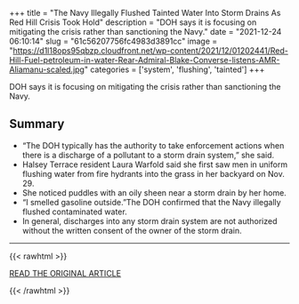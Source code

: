 +++
title = "The Navy Illegally Flushed Tainted Water Into Storm Drains As Red Hill Crisis Took Hold"
description = "DOH says it is focusing on mitigating the crisis rather than sanctioning the Navy."
date = "2021-12-24 06:10:14"
slug = "61c56207756fc4983d3891cc"
image = "https://d1l18ops95qbzp.cloudfront.net/wp-content/2021/12/01202441/Red-Hill-Fuel-petroleum-in-water-Rear-Admiral-Blake-Converse-listens-AMR-Aliamanu-scaled.jpg"
categories = ['system', 'flushing', 'tainted']
+++

DOH says it is focusing on mitigating the crisis rather than sanctioning the Navy.

## Summary

- “The DOH typically has the authority to take enforcement actions when there is a discharge of a pollutant to a storm drain system,” she said.
- Halsey Terrace resident Laura Warfold said she first saw men in uniform flushing water from fire hydrants into the grass in her backyard on Nov. 29.
- She noticed puddles with an oily sheen near a storm drain by her home.
- “I smelled gasoline outside.”The DOH confirmed that the Navy illegally flushed contaminated water.
- In general, discharges into any storm drain system are not authorized without the written consent of the owner of the storm drain.

---

{{< rawhtml >}}
  <p class="article-category">
    <a target="_blank" href="https://www.civilbeat.org/2021/12/the-navy-illegally-flushed-tainted-water-into-storm-drains-as-red-hill-crisis-took-hold/?fbclid=IwAR2Pobr14xm0f-hgRbuaY0YdzDNjpsn2QJmXyc1pN_yb2rxemdznn778itU">READ THE ORIGINAL ARTICLE</a>
  </p>
{{< /rawhtml >}}
